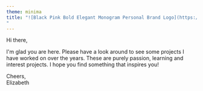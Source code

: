 ```yaml
---
theme: minima
title: "![Black Pink Bold Elegant Monogram Personal Brand Logo](https://user-images.githubusercontent.com/43667919/187031145-ea72ca3b-ee50-4622-86fa-5cdb12dd95aa.png)
"
---
```


Hi there, 

I'm glad you are here. Please have a look around to see some projects I have worked on over the years. These are purely passion, learning and interest projects. I hope you find something that inspires you!

Cheers,  
Elizabeth
